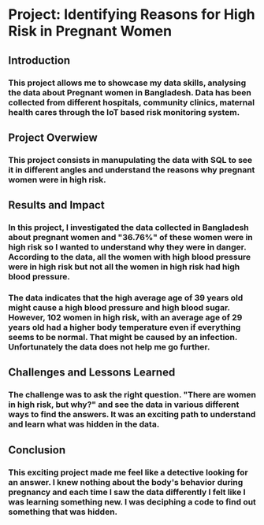 # Project: Identifying Reasons for High Risk in Pregnant Women

## Introduction
### This project allows me to showcase my data skills, analysing the data about Pregnant women in Bangladesh. Data has been collected from different hospitals, community clinics, maternal health cares through the IoT based risk monitoring system.

## Project Overwiew
### This project consists in manupulating the data with SQL to see it in different angles and understand the reasons why pregnant women were in high risk. 

## Results and Impact
### In this project, I investigated the data collected in Bangladesh about pregnant women and "36.76%" of these women were in high risk so I wanted to understand why they were in danger. According to the data, all the women with high blood pressure were in high risk but not all the women in high risk had high blood pressure. 
### The data indicates that the high average age of 39 years old might cause a high blood pressure and high blood sugar. However, 102 women in high risk, with an average age of 29 years old had a higher body temperature even if everything seems to be normal. That might be caused by an infection. Unfortunately the data does not help me go further.

## Challenges and Lessons Learned
### The challenge was to ask the right question. "There are women in high risk, but why?" and see the data in various different ways to find the answers. It was an exciting path to understand and learn what was hidden in the data.

## Conclusion
### This exciting project made me feel like a detective looking for an answer. I knew nothing about the body's behavior during pregnancy and each time I saw the data differently I felt like I was learning something new. I was deciphing a code to find out something that was hidden.